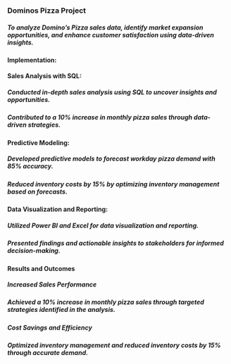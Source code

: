 ### Dominos Pizza Project
##### To analyze Domino’s Pizza sales data, identify market expansion opportunities, and enhance customer satisfaction using data-driven insights.

#### Implementation:
#### Sales Analysis with SQL:
##### Conducted in-depth sales analysis using SQL to uncover insights and opportunities.
##### Contributed to a 10% increase in monthly pizza sales through data-driven strategies.

#### Predictive Modeling:
##### Developed predictive models to forecast workday pizza demand with 85% accuracy.
##### Reduced inventory costs by 15% by optimizing inventory management based on forecasts.

#### Data Visualization and Reporting:
##### Utilized Power BI and Excel for data visualization and reporting.
##### Presented findings and actionable insights to stakeholders for informed decision-making.

#### Results and Outcomes
##### Increased Sales Performance 
##### Achieved a 10% increase in monthly pizza sales through targeted strategies identified in the analysis.
##### Cost Savings and Efficiency
##### Optimized inventory management and reduced inventory costs by 15% through accurate demand.
